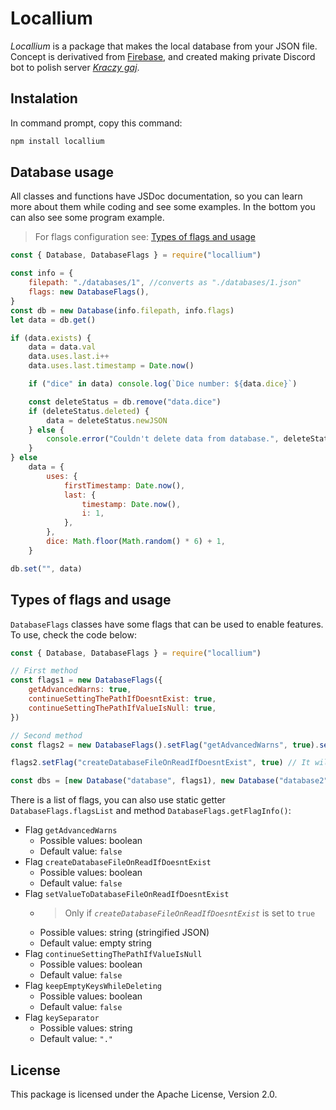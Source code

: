 # Locallium

_Locallium_ is a package that makes the local database from your JSON file. Concept is derivatived from [Firebase](https://firebase.google.com/), and created making private Discord bot to polish server [_Kraczy gaj_](https://discord.gg/Y5pNk7Qn4X).

## Instalation

In command prompt, copy this command:

```bash
npm install locallium
```

## Database usage

All classes and functions have JSDoc documentation, so you can learn more about them while coding and see some examples. In the bottom you can also see some program example.

> For flags configuration see: [Types of flags and usage](#types-of-flags-and-usage)

```js
const { Database, DatabaseFlags } = require("locallium")

const info = {
    filepath: "./databases/1", //converts as "./databases/1.json"
    flags: new DatabaseFlags(),
}
const db = new Database(info.filepath, info.flags)
let data = db.get()

if (data.exists) {
    data = data.val
    data.uses.last.i++
    data.uses.last.timestamp = Date.now()

    if ("dice" in data) console.log(`Dice number: ${data.dice}`)

    const deleteStatus = db.remove("data.dice")
    if (deleteStatus.deleted) {
        data = deleteStatus.newJSON
    } else {
        console.error("Couldn't delete data from database.", deleteStatus.reason)
    }
} else
    data = {
        uses: {
            firstTimestamp: Date.now(),
            last: {
                timestamp: Date.now(),
                i: 1,
            },
        },
        dice: Math.floor(Math.random() * 6) + 1,
    }

db.set("", data)
```

## Types of flags and usage

`DatabaseFlags` classes have some flags that can be used to enable features. To use, check the code below:

```js
const { Database, DatabaseFlags } = require("locallium")

// First method
const flags1 = new DatabaseFlags({
    getAdvancedWarns: true,
    continueSettingThePathIfDoesntExist: true,
    continueSettingThePathIfValueIsNull: true,
})

// Second method
const flags2 = new DatabaseFlags().setFlag("getAdvancedWarns", true).setFlag("continueSettingThePathIfDoesntExist", true).setFlag("continueSettingThePathIfValueIsNull", true)

flags2.setFlag("createDatabaseFileOnReadIfDoesntExist", true) // It will set it, too

const dbs = [new Database("database", flags1), new Database("database2", flags2)]
```

There is a list of flags, you can also use static getter `DatabaseFlags.flagsList` and method `DatabaseFlags.getFlagInfo()`:

-   Flag `getAdvancedWarns`
    -   Possible values: boolean
    -   Default value: `false`
-   Flag `createDatabaseFileOnReadIfDoesntExist`
    -   Possible values: boolean
    -   Default value: `false`
-   Flag `setValueToDatabaseFileOnReadIfDoesntExist`
    -   > Only if _`createDatabaseFileOnReadIfDoesntExist`_ is set to `true`
    -   Possible values: string (stringified JSON)
    -   Default value: empty string
-   Flag `continueSettingThePathIfValueIsNull`
    -   Possible values: boolean
    -   Default value: `false`
-   Flag `keepEmptyKeysWhileDeleting`
    -   Possible values: boolean
    -   Default value: `false`
-   Flag `keySeparator`
    -   Possible values: string
    -   Default value: `"."`

## License

This package is licensed under the Apache License, Version 2.0.
